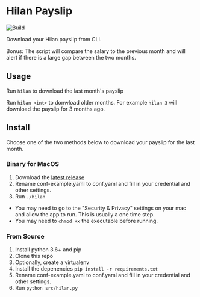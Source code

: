# Hilan Payslip
![Build](https://github.com/talsalmona/hilan/workflows/Build/badge.svg)

Download your Hilan payslip from CLI.

Bonus: The script will compare the salary to the previous month and will alert if there is a large gap between the two months.

## Usage

Run ```hilan``` to download the last month's payslip

Run ```hilan <int>``` to donwload older months. For example ```hilan 3``` will download the payslip for 3 months ago.


## Install

Choose one of the two methods below to download your payslip for the last month.


### Binary for MacOS
1. Download the [latest release](https://github.com/talsalmona/hilan/releases/latest)
2. Rename conf-example.yaml to conf.yaml and fill in your credential and other settings.
3. Run ``` ./hilan ```

* You may need to go to the "Security & Privacy" settings on your mac and allow the app to run. This is usually a one time step.
* You may need to ``` chmod +x ``` the executable before running.

### From Source
1. Install python 3.6+ and pip
2. Clone this repo
3. Optionally, create a virtualenv
4. Install the depenencies
``` pip install -r requirements.txt ```
5. Rename conf-example.yaml to conf.yaml and fill in your credential and other settings.
6. Run
``` python src/hilan.py ```
